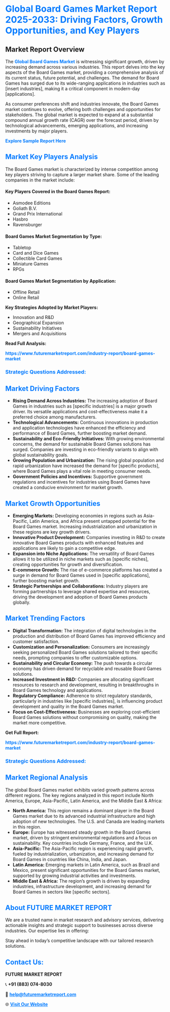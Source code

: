 <h1 style="color: #007BFF;">Global Board Games Market Report 2025-2033: Driving Factors, Growth Opportunities, and Key Players</h1>

<section id="overview">
<h2>Market Report Overview</h2>
<p>The <a href="https://www.futuremarketreport.com/industry-report/board-games-market" style="color: #007BFF; text-decoration: none;"><strong>Global Board Games Market</strong></a> is witnessing significant growth, driven by increasing demand across various industries. This report delves into the key aspects of the Board Games market, providing a comprehensive analysis of its current status, future potential, and challenges. The demand for Board Games has surged due to its wide-ranging applications in industries such as [insert industries], making it a critical component in modern-day [applications].</p>
<p>As consumer preferences shift and industries innovate, the Board Games market continues to evolve, offering both challenges and opportunities for stakeholders. The global market is expected to expand at a substantial compound annual growth rate (CAGR) over the forecast period, driven by technological advancements, emerging applications, and increasing investments by major players.</p>
</section>

<section id="overview">
<p><a href="https://www.futuremarketreport.com/request-sample/reportId=64041" style="color: #007BFF; text-decoration: none;"><strong>Explore Sample Report Here</strong></a></p>
</section>

<section id="key-players">
<h2 style="color: #007BFF;">Market Key Players Analysis</h2>
<p>The Board Games market is characterized by intense competition among key players striving to capture a larger market share. Some of the leading companies in the market include:</p>
<h4>Key Players Covered in the Board Games Report:</h4>
<ul><li>Asmodee Editions</li><li>Goliath B.V.</li><li>Grand Prix International</li><li>Hasbro</li><li>Ravensburger</li></ul>
<h4>Board Games Market Segmentation by Type:</h4>
<ul><li>Tabletop</li><li>Card and Dice Games</li><li>Collectible Card Games</li><li>Miniature Games</li><li>RPGs</li></ul>

<h4>Board Games Market Segmentation by Application:</h4>
<ul><li>Offline Retail</li><li>Online Retail</li></ul>
<p><strong>Key Strategies Adopted by Market Players:</strong></p>
<ul>
<li>Innovation and R&D</li>
<li>Geographical Expansion</li>
<li>Sustainability Initiatives</li>
<li>Mergers and Acquisitions</li>
</ul>
</section>

<section>
<p><strong>Read Full Analysis: </strong></p><a href="https://www.futuremarketreport.com/industry-report/board-games-market" style="color: #007BFF; text-decoration: none;"><strong>https://www.futuremarketreport.com/industry-report/board-games-market</strong></a>
<h3 style="color: #007BFF;">Strategic Questions Addressed:</h3>
</section>

<section id="driving-factors">
<h2 style="color: #007BFF;">Market Driving Factors</h2>
<ul>
<li><strong>Rising Demand Across Industries:</strong> The increasing adoption of Board Games in industries such as [specific industries] is a major growth driver. Its versatile applications and cost-effectiveness make it a preferred choice among manufacturers.</li>
<li><strong>Technological Advancements:</strong> Continuous innovations in production and application technologies have enhanced the efficiency and performance of Board Games, further boosting market demand.</li>
<li><strong>Sustainability and Eco-Friendly Initiatives:</strong> With growing environmental concerns, the demand for sustainable Board Games solutions has surged. Companies are investing in eco-friendly variants to align with global sustainability goals.</li>
<li><strong>Growing Population and Urbanization:</strong> The rising global population and rapid urbanization have increased the demand for [specific products], where Board Games plays a vital role in meeting consumer needs.</li>
<li><strong>Government Policies and Incentives:</strong> Supportive government regulations and incentives for industries using Board Games have created a conducive environment for market growth.</li>
</ul>
</section>

<section id="growth-opportunities">
<h2 style="color: #007BFF;">Market Growth Opportunities</h2>
<ul>
<li><strong>Emerging Markets:</strong> Developing economies in regions such as Asia-Pacific, Latin America, and Africa present untapped potential for the Board Games market. Increasing industrialization and urbanization in these regions are key growth drivers.</li>
<li><strong>Innovative Product Development:</strong> Companies investing in R&D to create innovative Board Games products with enhanced features and applications are likely to gain a competitive edge.</li>
<li><strong>Expansion into Niche Applications:</strong> The versatility of Board Games allows it to be utilized in niche markets such as [specific niches], creating opportunities for growth and diversification.</li>
<li><strong>E-commerce Growth:</strong> The rise of e-commerce platforms has created a surge in demand for Board Games used in [specific applications], further boosting market growth.</li>
<li><strong>Strategic Partnerships and Collaborations:</strong> Industry players are forming partnerships to leverage shared expertise and resources, driving the development and adoption of Board Games products globally.</li>
</ul>
</section>

<section id="trending-factors">
<h2 style="color: #007BFF;">Market Trending Factors</h2>
<ul>
<li><strong>Digital Transformation:</strong> The integration of digital technologies in the production and distribution of Board Games has improved efficiency and customer satisfaction.</li>
<li><strong>Customization and Personalization:</strong> Consumers are increasingly seeking personalized Board Games solutions tailored to their specific needs, prompting companies to offer customizable options.</li>
<li><strong>Sustainability and Circular Economy:</strong> The push towards a circular economy has driven demand for recyclable and reusable Board Games solutions.</li>
<li><strong>Increased Investment in R&D:</strong> Companies are allocating significant resources to research and development, resulting in breakthroughs in Board Games technology and applications.</li>
<li><strong>Regulatory Compliance:</strong> Adherence to strict regulatory standards, particularly in industries like [specific industries], is influencing product development and quality in the Board Games market.</li>
<li><strong>Focus on Cost-Effectiveness:</strong> Businesses are exploring cost-efficient Board Games solutions without compromising on quality, making the market more competitive.</li>
</ul>
</section>

<section>
<p><strong>Get Full Report: </strong></p><a href="https://www.futuremarketreport.com/industry-report/board-games-market" style="color: #007BFF; text-decoration: none;"><strong>https://www.futuremarketreport.com/industry-report/board-games-market</strong></a>
<h3 style="color: #007BFF;">Strategic Questions Addressed:</h3>
</section>


<section id="regional-analysis">
<h2 style="color: #007BFF;">Market Regional Analysis</h2>
<p>The global Board Games market exhibits varied growth patterns across different regions. The key regions analyzed in this report include North America, Europe, Asia-Pacific, Latin America, and the Middle East & Africa:</p>
<ul>
<li><strong>North America:</strong> This region remains a dominant player in the Board Games market due to its advanced industrial infrastructure and high adoption of new technologies. The U.S. and Canada are leading markets in this region.</li>
<li><strong>Europe:</strong> Europe has witnessed steady growth in the Board Games market, driven by stringent environmental regulations and a focus on sustainability. Key countries include Germany, France, and the U.K.</li>
<li><strong>Asia-Pacific:</strong> The Asia-Pacific region is experiencing rapid growth, fueled by industrialization, urbanization, and increasing demand for Board Games in countries like China, India, and Japan.</li>
<li><strong>Latin America:</strong> Emerging markets in Latin America, such as Brazil and Mexico, present significant opportunities for the Board Games market, supported by growing industrial activities and investments.</li>
<li><strong>Middle East & Africa:</strong> The region’s growth is driven by expanding industries, infrastructure development, and increasing demand for Board Games in sectors like [specific sectors].</li>
</ul>
</section>

<footer>
<h2 style="color: #007BFF;">About FUTURE MARKET REPORT</h2>
<p>We are a trusted name in market research and advisory services, delivering actionable insights and strategic support to businesses across diverse industries. Our expertise lies in offering:</p>

<p>Stay ahead in today’s competitive landscape with our tailored research solutions.</p>

<h2 style="color: #007BFF;">Contact Us:</h2>
<p><strong>FUTURE MARKET REPORT</strong></p>
<p>📞 <strong>+91 (883) 074-8030</strong></p>
<p>📧 <strong><a href="mailto:help@futuremarketreport.com" style="color: #007BFF;">help@futuremarketreport.com</a></strong></p>
<p>🌐 <strong><a href="https://www.futuremarketreport.com/" style="color: #007BFF;">Visit Our Website</a></strong></p>
</footer>